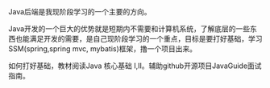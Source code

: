 Java后端是我现阶段学习的一个主要的方向。

Java开发的一个巨大的优势就是短期内不需要和计算机系统，了解底层的一些东西也能满足开发的需要，是自己现阶段学习的一个重点，目标是要打好基础，学习SSM(spring,spring mvc, mybatis)框架，撸一个项目出来。

如何打好基础，教材阅读Java 核心基础 I,II。辅助github开源项目JavaGuide面试指南。

